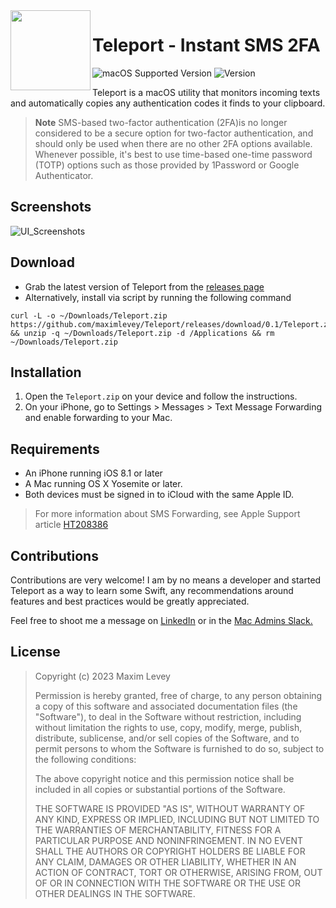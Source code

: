 <img align="left" width="128" height="128" src="https://user-images.githubusercontent.com/72744507/237012738-a25affd1-d26f-49f7-b09e-e80039856950.png">

# Teleport - Instant SMS 2FA
![macOS Supported Version](https://img.shields.io/badge/Requires_macOS-13.0%2B-162734?style=flat-square)
![Version](https://img.shields.io/badge/Version-1.4_Beta-162734?style=flat-square)

Teleport is a macOS utility that monitors incoming texts and automatically copies any authentication codes it finds to your clipboard.

> **Note** SMS-based two-factor authentication (2FA)is no longer considered to be a secure option for two-factor authentication, and should only be used when there are no other 2FA options available. Whenever possible, it's best to use time-based one-time password (TOTP) options such as those provided by 1Password or Google Authenticator. 

## Screenshots
![UI_Screenshots](https://github.com/maximlevey/Teleport/assets/72744507/76025c7a-e15e-4cdd-bdae-720f50bf7d04)

## Download

- Grab the latest version of Teleport from the [releases page](https://github.com/maximlevey/Teleport/releases)
- Alternatively, install via script by running the following command
```
curl -L -o ~/Downloads/Teleport.zip https://github.com/maximlevey/Teleport/releases/download/0.1/Teleport.zip && unzip -q ~/Downloads/Teleport.zip -d /Applications && rm ~/Downloads/Teleport.zip
```

## Installation

1. Open the `Teleport.zip` on your device and follow the instructions.
2. On your iPhone, go to Settings > Messages > Text Message Forwarding and enable forwarding to your Mac.

## Requirements

- An iPhone running iOS 8.1 or later
- A Mac running OS X Yosemite or later.
- Both devices must be signed in to iCloud with the same Apple ID.

> For more information about SMS Forwarding, see Apple Support article [HT208386](https://support.apple.com/en-au/HT208386)

## Contributions

Contributions are very welcome! I am by no means a developer and started Teleport as a way to learn some Swift, any recommendations around features and best practices would be greatly appreciated.

Feel free to shoot me a message on [LinkedIn](https://www.linkedin.com/in/maximlevey/) or in the [Mac Admins Slack.](https://macadmins.slack.com)

## License

> Copyright (c) 2023 Maxim Levey
>
>Permission is hereby granted, free of charge, to any person obtaining a copy
>of this software and associated documentation files (the "Software"), to deal
>in the Software without restriction, including without limitation the rights
>to use, copy, modify, merge, publish, distribute, sublicense, and/or sell
>copies of the Software, and to permit persons to whom the Software is
>furnished to do so, subject to the following conditions:
>
>The above copyright notice and this permission notice shall be included in all
>copies or substantial portions of the Software.
>
>THE SOFTWARE IS PROVIDED "AS IS", WITHOUT WARRANTY OF ANY KIND, EXPRESS OR
>IMPLIED, INCLUDING BUT NOT LIMITED TO THE WARRANTIES OF MERCHANTABILITY,
>FITNESS FOR A PARTICULAR PURPOSE AND NONINFRINGEMENT. IN NO EVENT SHALL THE
>AUTHORS OR COPYRIGHT HOLDERS BE LIABLE FOR ANY CLAIM, DAMAGES OR OTHER
>LIABILITY, WHETHER IN AN ACTION OF CONTRACT, TORT OR OTHERWISE, ARISING FROM,
>OUT OF OR IN CONNECTION WITH THE SOFTWARE OR THE USE OR OTHER DEALINGS IN THE
>SOFTWARE.
